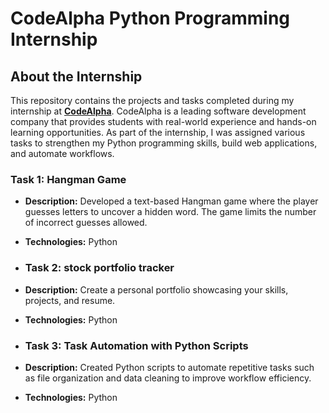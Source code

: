 # CodeAlpha Python Programming Internship

## About the Internship

This repository contains the projects and tasks completed during my internship at **[CodeAlpha](http://www.codealpha.tech)**. CodeAlpha is a leading software development company that provides students with real-world experience and hands-on learning opportunities. As part of the internship, I was assigned various tasks to strengthen my Python programming skills, build web applications, and automate workflows.

### Task 1: Hangman Game
- **Description:** Developed a text-based Hangman game where the player guesses letters to uncover a hidden word. The game limits the number of incorrect guesses allowed.
- **Technologies:** Python

- ### Task 2: stock portfolio tracker
- **Description:**  Create a personal portfolio showcasing your skills,
 projects, and resume.
- **Technologies:** Python

- ### Task 3: Task Automation with Python Scripts
- **Description:** Created Python scripts to automate repetitive tasks such as file organization and data cleaning to improve workflow efficiency.
- **Technologies:** Python
